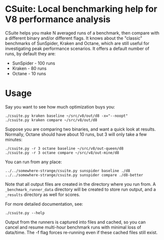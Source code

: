 # CSuite: Local benchmarking help for V8 performance analysis

CSuite helps you make N averaged runs of a benchmark, then compare with
a different binary and/or different flags. It knows about the "classic"
benchmarks of SunSpider, Kraken and Octane, which are still useful for
investigating peak performance scenarios. It offers a default number of
runs, by default they are:

 * SunSpider - 100 runs
 * Kraken - 80 runs
 * Octane - 10 runs

# Usage

Say you want to see how much optimization buys you:

    ./csuite.py kraken baseline ~/src/v8/out/d8 -x="--noopt"
    ./csuite.py kraken compare ~/src/v8/out/d8


Suppose you are comparing two binaries, and want a quick look at results.
Normally, Octane should have about 10 runs, but 3 will only take a few
minutes:

    ./csuite.py -r 3 octane baseline ~/src/v8/out-queen/d8
    ./csuite.py -r 3 octane compare ~/src/v8/out-mine/d8

You can run from any place:

    ../../somewhere-strange/csuite.py sunspider baseline ./d8
    ../../somewhere-strange/csuite.py sunspider compare ./d8-better

Note that all output files are created in the directory where you run
from. A `_benchmark_runner_data` directory will be created to store run
output, and a `_results` directory as well for scores.

For more detailed documentation, see:

    ./csuite.py --help

Output from the runners is captured into files and cached, so you can cancel
and resume multi-hour benchmark runs with minimal loss of data/time. The -f
flag forces re-running even if these cached files still exist.
